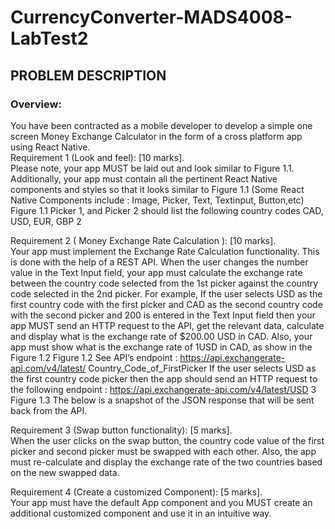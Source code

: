# CurrencyConverter-MADS4008-LabTest2

## PROBLEM DESCRIPTION

### Overview:
You have been contracted as a mobile developer to develop a simple one screen
Money Exchange Calculator in the form of a cross platform app using React Native.      
Requirement 1 (Look and feel): [10 marks].  
Please note, your app MUST be laid out and look similar to Figure 1.1. Additionally, your app
must contain all the pertinent React Native components and styles so that it looks similar to
Figure 1.1 (Some React Native Components include : Image, Picker, Text, Textinput,
Button,etc)
Figure 1.1
Picker 1, and Picker 2 should list the following country codes CAD, USD, EUR, GBP
2

Requirement 2 ( Money Exchange Rate Calculation ): [10 marks].  
Your app must implement the Exchange Rate Calculation functionality. This is done with the
help of a REST API.
When the user changes the number value in the Text Input field, your app must calculate the
exchange rate between the country code selected from the 1st picker against the country
code selected in the 2nd picker.
For example, If the user selects USD as the first country code with the first picker and CAD
as the second country code with the second picker and 200 is entered in the Text Input field
then your app MUST send an HTTP request to the API, get the relevant data, calculate and
display what is the exchange rate of $200.00 USD in CAD. Also, your app must show what
is the exchange rate of 1USD in CAD, as show in the Figure 1.2
Figure 1.2
See API’s endpoint :
https://api.exchangerate-api.com/v4/latest/ Country_Code_of_FirstPicker
If the user selects USD as the first country code picker then the app should send an HTTP
request to the following endpoint :
https://api.exchangerate-api.com/v4/latest/USD
3
Figure 1.3
The below is a snapshot of the JSON response that will be sent back from the API.

Requirement 3 (Swap button functionality): [5 marks].  
When the user clicks on the swap button, the country code value of the first picker and
second picker must be swapped with each other. Also, the app must re-calculate and display
the exchange rate of the two countries based on the new swapped data.

Requirement 4 (Create a customized Component): [5 marks].  
Your app must have the default App component and you MUST create an additional
customized component and use it in an intuitive way.
